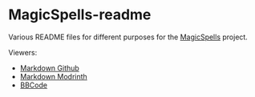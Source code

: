 # MagicSpells-readme
Various README files for different purposes for the [MagicSpells](https://github.com/TheComputerGeek2/MagicSpells) project.

[Markdown Github]: https://github.com/JasperLorelai/MagicSpells-readme/new/main
[Markdown Modrinth]: https://modrinth.com/plugin/jasperlorelai/settings/description
[BBCode]: https://www.spigotmc.org/forums/spigot-discussion.7/create-thread

Viewers:
* [Markdown Github]
* [Markdown Modrinth]
* [BBCode]
